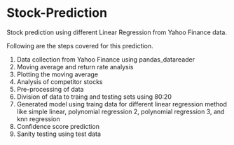 # Stock-Prediction
Stock prediction using different Linear Regression from Yahoo Finance data.

Following are the steps covered for this prediction.

1. Data collection from Yahoo Finance using pandas_datareader
2. Moving average and return rate analysis
3. Plotting the moving average
4. Analysis of competitor stocks
5. Pre-processing of data
6. Division of data to traing and testing sets using 80:20
7. Generated model using traing data for different linear regression method like simple linear, polynomial regression 2, polynomial regression 3, and knn regression
8. Confidence score prediction
9. Sanity testing using test data
